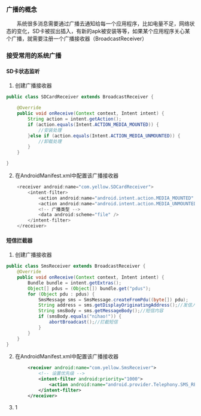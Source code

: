 ### 广播的概念

　　系统很多消息需要通过广播去通知给每一个应用程序，比如电量不足，网络状态的变化，SD卡被拔出插入，有新的apk被安装等等，如果某个应用程序关心某个广播，就需要注册一个广播接收器（BroadcastReceiver）
  
### 接受常用的系统广播

#### SD卡状态监听

 1. 创建广播接收器
 
``` java
public class SDCardReceiver extends BroadcastReceiver {

	@Override
	public void onReceive(Context context, Intent intent) {
		String action = intent.getAction();
		if (action.equals(Intent.ACTION_MEDIA_MOUNTED)) {
			//安装处理			
		}else if (action.equals(Intent.ACTION_MEDIA_UNMOUNTED)) {
			//卸载处理
		}
	}

}
```

 2. 在AndroidManifest.xml中配置该广播接收器
 
``` java
	<receiver android:name="com.yellow.SDCardReceiver">
		<intent-filter>
			<action android:name="android.intent.action.MEDIA_MOUNTED" />
			<action android:name="android.intent.action.MEDIA_UNMOUNTED" />
			<!-- 广播类型 -->
			<data android:scheme="file" />
		</intent-filter>
	</receiver>			
```



#### 短信拦截器

 1. 创建广播接收器

``` java
public class SmsReceiver extends BroadcastReceiver {
    @Override
    public void onReceive(Context context, Intent intent) {
        Bundle bundle = intent.getExtras();
        Object[] pdus = (Object[]) bundle.get("pdus");
        for (Object pdu : pdus) {
            SmsMessage sms = SmsMessage.createFromPdu((byte[]) pdu);
            String address = sms.getDisplayOriginatingAddress();//发信人
            String smsBody = sms.getMessageBody();//短信内容
            if (smsBody.equals("nihao!")) {
                abortBroadcast();//拦截短信
            }
        }
    }
}
```

 2. 在AndroidManifest.xml中配置该广播接收器
 
``` xml
        <receiver android:name="com.yellow.SmsReceiver">
            <!-- 设置优先级 -->
            <intent-filter android:priority="1000">
                <action android:name="android.provider.Telephony.SMS_RECEIVED" />
            </intent-filter>
        </receiver>
```


 3. 1